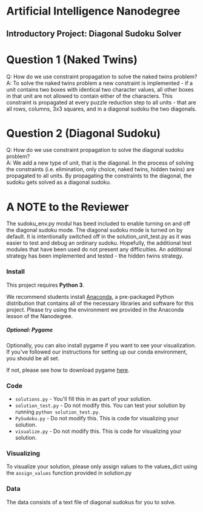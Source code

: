 # Artificial Intelligence Nanodegree
## Introductory Project: Diagonal Sudoku Solver

# Question 1 (Naked Twins)
Q: How do we use constraint propagation to solve the naked twins problem?  
A: To solve the naked twins problem a new constraint is implemented - if a unit contains two boxes with identical two character values, all other boxes in that unit are not allowed to contain either of the characters. This constraint is propagated at every puzzle reduction step to all units - that are all rows, columns, 3x3 squares, and in a diagonal sudoku the two diagonals.


# Question 2 (Diagonal Sudoku)
Q: How do we use constraint propagation to solve the diagonal sudoku problem?  
A: We add a new type of unit, that is the diagonal. In the process of solving the constraints (i.e. elimination, only choice, naked twins, hidden twins) are propagated to all units. By propagating the constraints to the diagonal, the sudoku gets solved as a diagonal sudoku.

# A NOTE to the Reviewer
The sudoku_env.py modul has beed included to enable turning on and off the diagonal sudoku mode. The diagonal sudoku mode is turned on by default. It is intentionally switched off in the solution_unit_test.py as it was easier to test and debug an ordinary sudoku. Hopefully, the additional test modules that have been used do not present any difficulties.
An additional strategy has been implemented and tested - the hidden twins strategy.

### Install

This project requires **Python 3**.

We recommend students install [Anaconda](https://www.continuum.io/downloads), a pre-packaged Python distribution that contains all of the necessary libraries and software for this project. 
Please try using the environment we provided in the Anaconda lesson of the Nanodegree.

##### Optional: Pygame

Optionally, you can also install pygame if you want to see your visualization. If you've followed our instructions for setting up our conda environment, you should be all set.

If not, please see how to download pygame [here](http://www.pygame.org/download.shtml).

### Code

* `solutions.py` - You'll fill this in as part of your solution.
* `solution_test.py` - Do not modify this. You can test your solution by running `python solution_test.py`.
* `PySudoku.py` - Do not modify this. This is code for visualizing your solution.
* `visualize.py` - Do not modify this. This is code for visualizing your solution.

### Visualizing

To visualize your solution, please only assign values to the values_dict using the ```assign_values``` function provided in solution.py

### Data

The data consists of a text file of diagonal sudokus for you to solve.